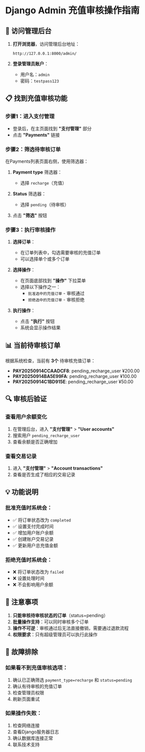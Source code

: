 # Django Admin 充值审核操作指南

## 🎯 访问管理后台

1. **打开浏览器**，访问管理后台地址：
   ```
   http://127.0.0.1:8000/admin/
   ```

2. **登录管理员账户**：
   - 用户名：`admin`
   - 密码：`testpass123`

## 📋 找到充值审核功能

### 步骤1：进入支付管理
- 登录后，在主页面找到 **"支付管理"** 部分
- 点击 **"Payments"** 链接

### 步骤2：筛选待审核订单
在Payments列表页面右侧，使用筛选器：

1. **Payment type** 筛选器：
   - 选择 `recharge`（充值）

2. **Status** 筛选器：
   - 选择 `pending`（待审核）

3. 点击 **"筛选"** 按钮

### 步骤3：执行审核操作

1. **选择订单**：
   - 在订单列表中，勾选需要审核的充值订单
   - 可以选择单个或多个订单

2. **选择操作**：
   - 在页面底部找到 **"操作"** 下拉菜单
   - 选择以下操作之一：
     - `批准选中的充值订单` - 审核通过
     - `拒绝选中的充值订单` - 审核拒绝

3. **执行操作**：
   - 点击 **"执行"** 按钮
   - 系统会显示操作结果

## 📊 当前待审核订单

根据系统检查，当前有 **3个** 待审核充值订单：

- **PAY20250914CCAADCF8**: pending_recharge_user ¥200.00
- **PAY20250914BA5E99FA**: pending_recharge_user ¥100.00  
- **PAY20250914C1BD915E**: pending_recharge_user ¥50.00

## 🔍 审核后验证

### 查看用户余额变化
1. 在管理后台，进入 **"支付管理"** > **"User accounts"**
2. 搜索用户 `pending_recharge_user`
3. 查看余额是否正确增加

### 查看交易记录
1. 进入 **"支付管理"** > **"Account transactions"**
2. 查看是否生成了相应的交易记录

## 💡 功能说明

### 批准充值时系统会：
- ✅ 将订单状态改为 `completed`
- ✅ 设置支付完成时间
- ✅ 增加用户账户余额
- ✅ 创建账户交易记录
- ✅ 更新用户总充值金额

### 拒绝充值时系统会：
- ❌ 将订单状态改为 `failed`
- ❌ 设置处理时间
- ❌ 不会影响用户余额

## 🚨 注意事项

1. **只能审核待审核状态的订单**（status=pending）
2. **批量操作支持**：可以同时审核多个订单
3. **操作不可逆**：审核通过后无法直接撤销，需要通过退款流程
4. **权限要求**：只有超级管理员可以执行此操作

## 🔧 故障排除

### 如果看不到充值审核选项：
1. 确认已正确筛选 `payment_type=recharge` 和 `status=pending`
2. 确认有待审核的充值订单
3. 检查管理员权限
4. 刷新页面重试

### 如果操作失败：
1. 检查网络连接
2. 查看Django服务器日志
3. 确认数据库连接正常
4. 联系技术支持